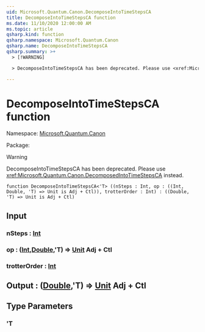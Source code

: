 ```yaml
---
uid: Microsoft.Quantum.Canon.DecomposeIntoTimeStepsCA
title: DecomposeIntoTimeStepsCA function
ms.date: 11/10/2020 12:00:00 AM
ms.topic: article
qsharp.kind: function
qsharp.namespace: Microsoft.Quantum.Canon
qsharp.name: DecomposeIntoTimeStepsCA
qsharp.summary: >+
  > [!WARNING]

  > DecomposeIntoTimeStepsCA has been deprecated. Please use <xref:Microsoft.Quantum.Canon.DecomposedIntoTimeStepsCA> instead.

---
```


# DecomposeIntoTimeStepsCA function

Namespace: [Microsoft.Quantum.Canon](xref:Microsoft.Quantum.Canon)

Package: [](https://nuget.org/packages/)


> [!WARNING]
> DecomposeIntoTimeStepsCA has been deprecated. Please use <xref:Microsoft.Quantum.Canon.DecomposedIntoTimeStepsCA> instead.



```qsharp
function DecomposeIntoTimeStepsCA<'T> ((nSteps : Int, op : ((Int, Double, 'T) => Unit is Adj + Ctl)), trotterOrder : Int) : ((Double, 'T) => Unit is Adj + Ctl)
```


## Input

### nSteps : [Int](xref:microsoft.quantum.lang-ref.int)




### op : ([Int](xref:microsoft.quantum.lang-ref.int),[Double](xref:microsoft.quantum.lang-ref.double),'T) => [Unit](xref:microsoft.quantum.lang-ref.unit) Adj + Ctl




### trotterOrder : [Int](xref:microsoft.quantum.lang-ref.int)





## Output : ([Double](xref:microsoft.quantum.lang-ref.double),'T) => [Unit](xref:microsoft.quantum.lang-ref.unit) Adj + Ctl



## Type Parameters

### 'T

